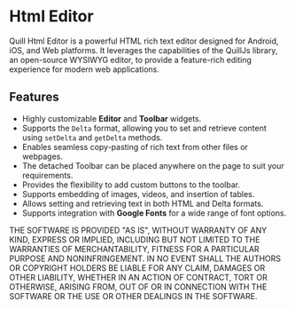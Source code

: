  


#  Html Editor

Quill Html Editor is a powerful HTML rich text editor designed for Android, iOS, and Web platforms. It leverages the capabilities of the QuillJs library, an open-source WYSIWYG editor, to provide a feature-rich editing experience for modern web applications.

## Features

- Highly customizable **Editor** and **Toolbar** widgets.
- Supports the `Delta` format, allowing you to set and retrieve content using `setDelta` and `getDelta` methods.
- Enables seamless copy-pasting of rich text from other files or webpages.
- The detached Toolbar can be placed anywhere on the page to suit your requirements.
- Provides the flexibility to add custom buttons to the toolbar.
- Supports embedding of images, videos, and insertion of tables.
- Allows setting and retrieving text in both HTML and Delta formats.
- Supports integration with **Google Fonts** for a wide range of font options.


THE SOFTWARE IS PROVIDED "AS IS", WITHOUT WARRANTY OF ANY KIND, EXPRESS OR
IMPLIED, INCLUDING BUT NOT LIMITED TO THE WARRANTIES OF MERCHANTABILITY,
FITNESS FOR A PARTICULAR PURPOSE AND NONINFRINGEMENT. IN NO EVENT SHALL THE
AUTHORS OR COPYRIGHT HOLDERS BE LIABLE FOR ANY CLAIM, DAMAGES OR OTHER
LIABILITY, WHETHER IN AN ACTION OF CONTRACT, TORT OR OTHERWISE, ARISING FROM,
OUT OF OR IN CONNECTION WITH THE SOFTWARE OR THE USE OR OTHER DEALINGS IN THE
SOFTWARE.
